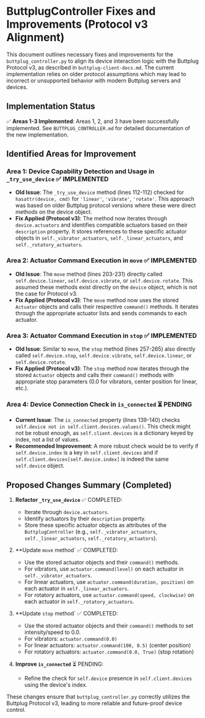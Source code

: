 # ButtplugController Fixes and Improvements (Protocol v3 Alignment)

This document outlines necessary fixes and improvements for the `buttplug_controller.py` to align its device interaction logic with the Buttplug Protocol v3, as described in `buttplug-client-docs.md`. The current implementation relies on older protocol assumptions which may lead to incorrect or unsupported behavior with modern Buttplug servers and devices.

## Implementation Status

✅ **Areas 1-3 Implemented**: Areas 1, 2, and 3 have been successfully implemented. See `BUTTPLUG_CONTROLLER.md` for detailed documentation of the new implementation.

## Identified Areas for Improvement

### Area 1: Device Capability Detection and Usage in `_try_use_device` ✅ IMPLEMENTED

*   **Old Issue**: The `_try_use_device` method (lines 112-112) checked for `hasattr(device, cmd)` for `'linear'`, `'vibrate'`, `'rotate'`. This approach was based on older Buttplug protocol versions where these were direct methods on the device object.
*   **Fix Applied (Protocol v3)**: The method now iterates through `device.actuators` and identifies compatible actuators based on their `description` property. It stores references to these specific actuator objects in `self._vibrator_actuators`, `self._linear_actuators`, and `self._rotatory_actuators`.

### Area 2: Actuator Command Execution in `move` ✅ IMPLEMENTED

*   **Old Issue**: The `move` method (lines 203-231) directly called `self.device.linear`, `self.device.vibrate`, or `self.device.rotate`. This assumed these methods exist directly on the `device` object, which is not the case for Protocol v3.
*   **Fix Applied (Protocol v3)**: The `move` method now uses the stored `Actuator` objects and calls their respective `command()` methods. It iterates through the appropriate actuator lists and sends commands to each actuator.

### Area 3: Actuator Command Execution in `stop` ✅ IMPLEMENTED

*   **Old Issue**: Similar to `move`, the `stop` method (lines 257-265) also directly called `self.device.stop`, `self.device.vibrate`, `self.device.linear`, or `self.device.rotate`.
*   **Fix Applied (Protocol v3)**: The `stop` method now iterates through the stored `Actuator` objects and calls their `command()` methods with appropriate stop parameters (0.0 for vibrators, center position for linear, etc.).

### Area 4: Device Connection Check in `is_connected` ⏳ PENDING

*   **Current Issue**: The `is_connected` property (lines 139-140) checks `self.device not in self.client.devices.values()`. This check might not be robust enough, as `self.client.devices` is a dictionary keyed by index, not a list of values.
*   **Recommended Improvement**: A more robust check would be to verify if `self.device.index` is a key in `self.client.devices` and if `self.client.devices[self.device.index]` is indeed the same `self.device` object.

## Proposed Changes Summary (Completed)

1.  **Refactor `_try_use_device`** ✅ COMPLETED:
    *   Iterate through `device.actuators`.
    *   Identify actuators by their `description` property.
    *   Store these specific actuator objects as attributes of the `ButtplugController` (e.g., `self._vibrator_actuators`, `self._linear_actuators`, `self._rotatory_actuators`).

2.  **Update `move` method` ✅ COMPLETED:
    *   Use the stored actuator objects and their `command()` methods.
    *   For vibrators, use `actuator.command(level)` on each actuator in `self._vibrator_actuators`.
    *   For linear actuators, use `actuator.command(duration, position)` on each actuator in `self._linear_actuators`.
    *   For rotatory actuators, use `actuator.command(speed, clockwise)` on each actuator in `self._rotatory_actuators`.

3.  **Update `stop` method` ✅ COMPLETED:
    *   Use the stored actuator objects and their `command()` methods to set intensity/speed to 0.0.
    *   For vibrators: `actuator.command(0.0)`
    *   For linear actuators: `actuator.command(100, 0.5)` (center position)
    *   For rotatory actuators: `actuator.command(0.0, True)` (stop rotation)

4.  **Improve `is_connected`** ⏳ PENDING:
    *   Refine the check for `self.device` presence in `self.client.devices` using the device's index.

These changes ensure that `buttplug_controller.py` correctly utilizes the Buttplug Protocol v3, leading to more reliable and future-proof device control.